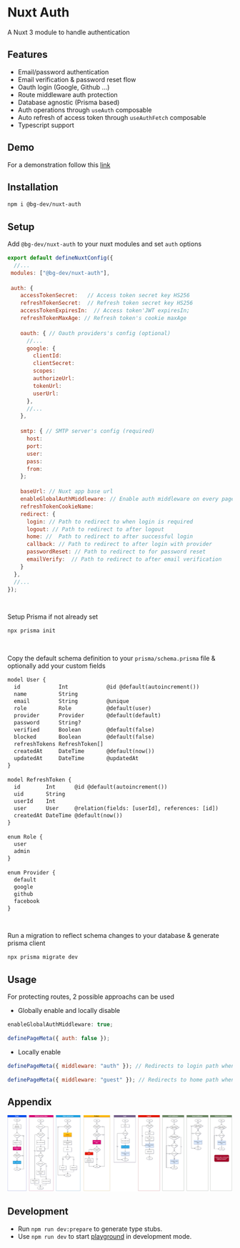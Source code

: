 # Nuxt Auth

A Nuxt 3 module to handle authentication

## Features

- Email/password authentication
- Email verification & password reset flow
- Oauth login (Google, Github ...)
- Route middleware auth protection
- Database agnostic (Prisma based)
- Auth operations through `useAuth` composable
- Auto refresh of access token through `useAuthFetch` composable
- Typescript support

## Demo

For a demonstration follow this [link](https://nuxt-auth-starter.vercel.app/)

## Installation

```bash
npm i @bg-dev/nuxt-auth
```

## Setup

Add `@bg-dev/nuxt-auth` to your nuxt modules and set `auth` options

```javascript
export default defineNuxtConfig({
  //...
 modules: ["@bg-dev/nuxt-auth"],

 auth: {
    accessTokenSecret:   // Access token secret key HS256
    refreshTokenSecret:  // Refresh token secret key HS256
    accessTokenExpiresIn:  // Access token'JWT expiresIn;
    refreshTokenMaxAge: // Refresh token's cookie maxAge

    oauth: { // Oauth providers's config (optional)
      //...
      google: {
        clientId:
        clientSecret:
        scopes:
        authorizeUrl:
        tokenUrl:
        userUrl:
      },
      //...
    },

    smtp: { // SMTP server's config (required)
      host:
      port:
      user:
      pass:
      from:
    };

    baseUrl: // Nuxt app base url
    enableGlobalAuthMiddleware: // Enable auth middleware on every page
    refreshTokenCookieName:
    redirect: {
      login: // Path to redirect to when login is required
      logout: // Path to redirect to after logout
      home: //  Path to redirect to after successful login
      callback: // Path to redirect to after login with provider
      passwordReset: // Path to redirect to for password reset
      emailVerify:  // Path to redirect to after email verification
    }
  },
  //...
});
```

<br>

Setup Prisma if not already set

```bash
npx prisma init
```

<br>

Copy the default schema definition to your `prisma/schema.prisma` file & optionally add your custom fields

```prisma
model User {
  id            Int            @id @default(autoincrement())
  name          String
  email         String         @unique
  role          Role           @default(user)
  provider      Provider       @default(default)
  password      String?
  verified      Boolean        @default(false)
  blocked       Boolean        @default(false)
  refreshTokens RefreshToken[]
  createdAt     DateTime       @default(now())
  updatedAt     DateTime       @updatedAt
}

model RefreshToken {
  id        Int      @id @default(autoincrement())
  uid       String
  userId    Int
  user      User     @relation(fields: [userId], references: [id])
  createdAt DateTime @default(now())
}

enum Role {
  user
  admin
}

enum Provider {
  default
  google
  github
  facebook
}
```

<br>

Run a migration to reflect schema changes to your database & generate prisma client

```bash
npx prisma migrate dev
```

## Usage

For protecting routes, 2 possible approachs can be used

- Globally enable and locally disable

```javascript
enableGlobalAuthMiddleware: true;
```

```javascript
definePageMeta({ auth: false });
```

- Locally enable

```javascript
definePageMeta({ middleware: "auth" }); // Redirects to login path when not loggedIn
```

```javascript
definePageMeta({ middleware: "guest" }); // Redirects to home path when loggedIn
```

## Appendix

![workflow](https://github.com/becem-gharbi/nuxt-auth/blob/beta/workflow.png)

## Development

- Run `npm run dev:prepare` to generate type stubs.
- Use `npm run dev` to start [playground](./playground) in development mode.
